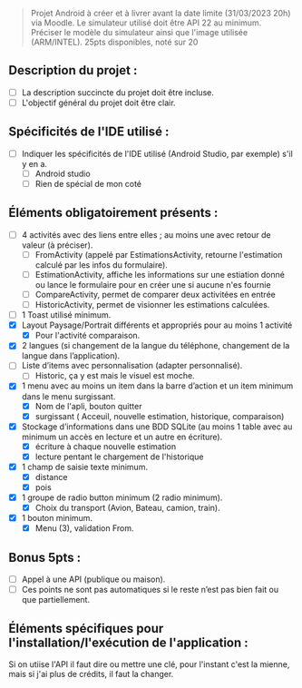 > Projet Android à créer et à livrer avant la date limite (31/03/2023 20h) via Moodle.
> Le simulateur utilisé doit être API 22 au minimum.
> Préciser le modèle du simulateur ainsi que l'image utilisée (ARM/INTEL).
> 25pts disponibles, noté sur 20

## Description du projet :
- [ ] La description succincte du projet doit être incluse.
- [ ] L'objectif général du projet doit être clair.

## Spécificités de l'IDE utilisé :
- [ ] Indiquer les spécificités de l'IDE utilisé (Android Studio, par exemple) s'il y en a.
	- [ ] Android studio
	- [ ] Rien de spécial de mon coté

## Éléments obligatoirement présents :
- [ ] 4 activités avec des liens entre elles ; au moins une avec retour de valeur (à préciser).
	- [ ] FromActivity (appelé par EstimationsActivity, retourne l'estimation calculé par les infos du formulaire).
	- [ ] EstimationActivity, affiche les informations sur une estiation donné ou lance le formulaire pour en créer une si aucune n'es fournie
	- [ ] CompareActivity, permet de comparer deux activitées en entrée
	- [ ] HistoricActivity, permet de visionner les estimations calculées.
- [ ] 1 Toast utilisé minimum.
- [x] Layout Paysage/Portrait différents et appropriés pour au moins 1 activité
	- [x] Pour l'activité comparaison.
- [x] 2 langues (si changement de la langue du téléphone, changement de la langue dans l’application).
- [ ] Liste d’items avec personnalisation (adapter personnalisé).
	- [ ] Historic, ça y est mais le visuel est moche.

- [x] 1 menu avec au moins un item dans la barre d’action et un item minimum dans le menu surgissant.
	- [x] Nom de l'apli, bouton quitter
	- [x] surgissant ( Acceuil, nouvelle estimation, historique, comparaison)
- [x] Stockage d’informations dans une BDD SQLite (au moins 1 table avec au minimum un accès en lecture et un autre en écriture).
	- [x] écriture à chaque nouvelle estimation
	- [x] lecture pentant le chargement de l'historique

- [x] 1 champ de saisie texte minimum.
	- [x] distance
	- [x] pois
- [x] 1 groupe de radio button minimum (2 radio minimum).
	- [x] Choix du transport (Avion, Bateau, camion, train).
- [x] 1 bouton minimum.
	- [x] Menu (3), validation From.

## Bonus 5pts :
- [ ] Appel à une API (publique ou maison).
- [ ] Ces points ne sont pas automatiques si le reste n’est pas bien fait ou que partiellement.

## Éléments spécifiques pour l'installation/l'exécution de l'application :
Si on utiise l'API il faut dire ou mettre une clé, pour l'instant c'est la mienne, mais si j'ai plus de crédits, il faut la changer.

